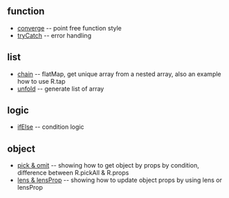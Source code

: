 
## function
* [converge](./function/converge.js) -- point free function style
* [tryCatch](./function/tryCatch.js) -- error handling

## list
* [chain](./list/chain.js) -- flatMap, get unique array from a nested array, also an example how to use R.tap
* [unfold](./list/unfold.js) -- generate list of array

## logic
* [ifElse](./logic/ifElse.js) -- condition logic

## object
* [pick & omit](./object/pick.js) -- showing how to get object by props by condition, difference between R.pickAll & R.props
* [lens & lensProp](./object/lens.js) -- showing how to update object props by using lens or lensProp